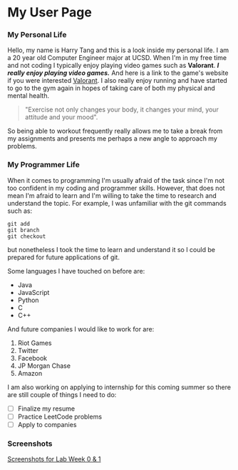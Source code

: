 # My User Page
### My Personal Life
Hello, my name is Harry Tang and this is a look inside my personal life. I am a 20 year old Computer Engineer major at UCSD.
When I'm in my free time and not coding I typically enjoy playing video games such as **Valorant**. ***I really enjoy playing video games.***
And here is a link to the game's website if you were interested [Valorant](https://playvalorant.com/en-us/). 
I also really enjoy running and have started to go to the gym again in hopes of taking care of both my physical and mental health.
>"Exercise not only changes your body, it changes your mind, your attitude and your mood".

So being able to workout frequently really allows me to take a break from my assignments and presents me perhaps a new angle to
approach my problems.

### My Programmer Life
When it comes to programming I'm usually afraid of the task since I'm not too confident in my coding and programmer skills. However, that does
not mean I'm afraid to learn and I'm willing to take the time to research and understand the topic. For example, I was unfamiliar with the git 
commands such as:
```
git add
git branch
git checkout
```
but nonetheless I took the time to learn and understand it so I could be prepared for future applications of git.

Some languages I have touched on before are:
- Java
- JavaScript
- Python
- C
- C++

And future companies I would like to work for are:
1. Riot Games
2. Twitter
3. Facebook
4. JP Morgan Chase
5. Amazon

I am also working on applying to internship for this coming summer so there are still couple of things I need to do:
- [ ] Finalize my resume
- [ ] Practice LeetCode problems
- [ ] Apply to companies

### Screenshots
[Screenshots for Lab Week 0 & 1](Screenshots/add_commit_push.png)